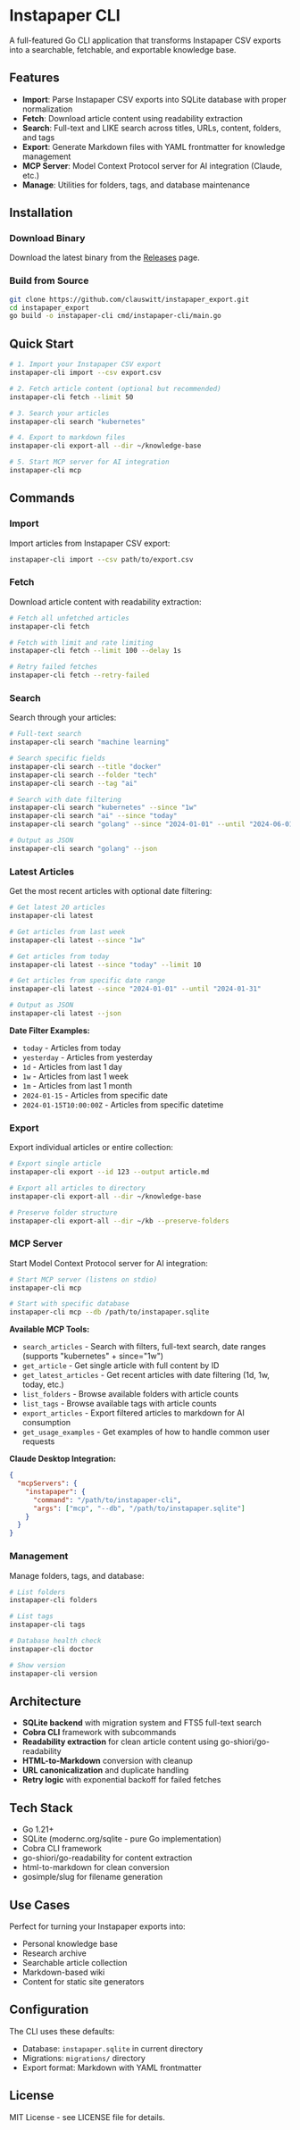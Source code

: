 # Instapaper CLI

A full-featured Go CLI application that transforms Instapaper CSV exports into a searchable, fetchable, and exportable knowledge base.

## Features

- **Import**: Parse Instapaper CSV exports into SQLite database with proper normalization
- **Fetch**: Download article content using readability extraction
- **Search**: Full-text and LIKE search across titles, URLs, content, folders, and tags
- **Export**: Generate Markdown files with YAML frontmatter for knowledge management
- **MCP Server**: Model Context Protocol server for AI integration (Claude, etc.)
- **Manage**: Utilities for folders, tags, and database maintenance

## Installation

### Download Binary

Download the latest binary from the [Releases](https://github.com/clauswitt/instapaper_export/releases) page.

### Build from Source

```bash
git clone https://github.com/clauswitt/instapaper_export.git
cd instapaper_export
go build -o instapaper-cli cmd/instapaper-cli/main.go
```

## Quick Start

```bash
# 1. Import your Instapaper CSV export
instapaper-cli import --csv export.csv

# 2. Fetch article content (optional but recommended)
instapaper-cli fetch --limit 50

# 3. Search your articles
instapaper-cli search "kubernetes"

# 4. Export to markdown files
instapaper-cli export-all --dir ~/knowledge-base

# 5. Start MCP server for AI integration
instapaper-cli mcp
```

## Commands

### Import
Import articles from Instapaper CSV export:
```bash
instapaper-cli import --csv path/to/export.csv
```

### Fetch
Download article content with readability extraction:
```bash
# Fetch all unfetched articles
instapaper-cli fetch

# Fetch with limit and rate limiting
instapaper-cli fetch --limit 100 --delay 1s

# Retry failed fetches
instapaper-cli fetch --retry-failed
```

### Search
Search through your articles:
```bash
# Full-text search
instapaper-cli search "machine learning"

# Search specific fields
instapaper-cli search --title "docker"
instapaper-cli search --folder "tech"
instapaper-cli search --tag "ai"

# Search with date filtering
instapaper-cli search "kubernetes" --since "1w"
instapaper-cli search "ai" --since "today"
instapaper-cli search "golang" --since "2024-01-01" --until "2024-06-01"

# Output as JSON
instapaper-cli search "golang" --json
```

### Latest Articles
Get the most recent articles with optional date filtering:
```bash
# Get latest 20 articles
instapaper-cli latest

# Get articles from last week
instapaper-cli latest --since "1w"

# Get articles from today
instapaper-cli latest --since "today" --limit 10

# Get articles from specific date range
instapaper-cli latest --since "2024-01-01" --until "2024-01-31"

# Output as JSON
instapaper-cli latest --json
```

**Date Filter Examples:**
- `today` - Articles from today
- `yesterday` - Articles from yesterday
- `1d` - Articles from last 1 day
- `1w` - Articles from last 1 week
- `1m` - Articles from last 1 month
- `2024-01-15` - Articles from specific date
- `2024-01-15T10:00:00Z` - Articles from specific datetime

### Export
Export individual articles or entire collection:
```bash
# Export single article
instapaper-cli export --id 123 --output article.md

# Export all articles to directory
instapaper-cli export-all --dir ~/knowledge-base

# Preserve folder structure
instapaper-cli export-all --dir ~/kb --preserve-folders
```

### MCP Server
Start Model Context Protocol server for AI integration:
```bash
# Start MCP server (listens on stdio)
instapaper-cli mcp

# Start with specific database
instapaper-cli mcp --db /path/to/instapaper.sqlite
```

**Available MCP Tools:**
- `search_articles` - Search with filters, full-text search, date ranges (supports "kubernetes" + since="1w")
- `get_article` - Get single article with full content by ID
- `get_latest_articles` - Get recent articles with date filtering (1d, 1w, today, etc.)
- `list_folders` - Browse available folders with article counts
- `list_tags` - Browse available tags with article counts
- `export_articles` - Export filtered articles to markdown for AI consumption
- `get_usage_examples` - Get examples of how to handle common user requests

**Claude Desktop Integration:**
```json
{
  "mcpServers": {
    "instapaper": {
      "command": "/path/to/instapaper-cli",
      "args": ["mcp", "--db", "/path/to/instapaper.sqlite"]
    }
  }
}
```

### Management
Manage folders, tags, and database:
```bash
# List folders
instapaper-cli folders

# List tags
instapaper-cli tags

# Database health check
instapaper-cli doctor

# Show version
instapaper-cli version
```

## Architecture

- **SQLite backend** with migration system and FTS5 full-text search
- **Cobra CLI** framework with subcommands
- **Readability extraction** for clean article content using go-shiori/go-readability
- **HTML-to-Markdown** conversion with cleanup
- **URL canonicalization** and duplicate handling
- **Retry logic** with exponential backoff for failed fetches

## Tech Stack

- Go 1.21+
- SQLite (modernc.org/sqlite - pure Go implementation)
- Cobra CLI framework
- go-shiori/go-readability for content extraction
- html-to-markdown for clean conversion
- gosimple/slug for filename generation

## Use Cases

Perfect for turning your Instapaper exports into:
- Personal knowledge base
- Research archive
- Searchable article collection
- Markdown-based wiki
- Content for static site generators

## Configuration

The CLI uses these defaults:
- Database: `instapaper.sqlite` in current directory
- Migrations: `migrations/` directory
- Export format: Markdown with YAML frontmatter

## License

MIT License - see LICENSE file for details.
